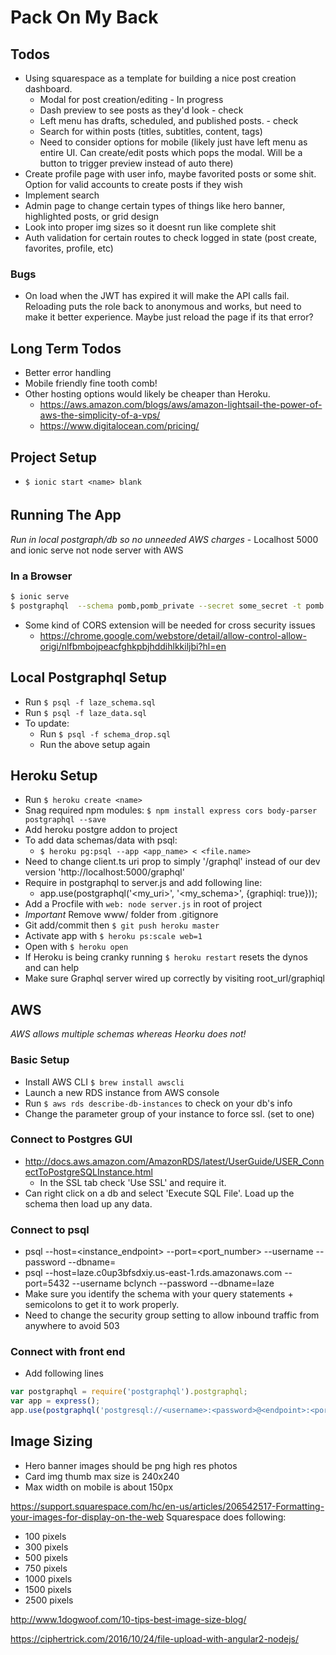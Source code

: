# Pack On My Back

## Todos
- Using squarespace as a template for building a nice post creation dashboard.
    - Modal for post creation/editing - In progress
    - Dash preview to see posts as they'd look - check
    - Left menu has drafts, scheduled, and published posts. - check
    - Search for within posts (titles, subtitles, content, tags)
    - Need to consider options for mobile (likely just have left menu as entire UI. Can create/edit posts which pops the modal. Will be a button to trigger preview instead of auto there)
- Create profile page with user info, maybe favorited posts or some shit. Option for valid accounts to create posts if they wish
- Implement search
- Admin page to change certain types of things like hero banner, highlighted posts, or grid design
- Look into proper img sizes so it doesnt run like complete shit
- Auth validation for certain routes to check logged in state (post create, favorites, profile, etc)

### Bugs
- On load when the JWT has expired it will make the API calls fail. Reloading puts the role back to anonymous and works, but need to make it better experience. Maybe just reload the page if its that error?

## Long Term Todos
- Better error handling
- Mobile friendly fine tooth comb!
- Other hosting options would likely be cheaper than Heroku.
    - https://aws.amazon.com/blogs/aws/amazon-lightsail-the-power-of-aws-the-simplicity-of-a-vps/
    - https://www.digitalocean.com/pricing/

## Project Setup
- `$ ionic start <name> blank`

Running The App
------
*Run in local postgraph/db so no unneeded AWS charges*
    - Localhost 5000 and ionic serve not node server with AWS

### In a Browser
```bash
$ ionic serve
$ postgraphql  --schema pomb,pomb_private --secret some_secret -t pomb.jwt_token  //seperate terminal
```
- Some kind of CORS extension will be needed for cross security issues
    - https://chrome.google.com/webstore/detail/allow-control-allow-origi/nlfbmbojpeacfghkpbjhddihlkkiljbi?hl=en

## Local Postgraphql Setup
- Run `$ psql -f laze_schema.sql`
- Run `$ psql -f laze_data.sql`
- To update: 
    - Run `$ psql -f schema_drop.sql`
    - Run the above setup again

## Heroku Setup
- Run `$ heroku create <name>`
- Snag required npm modules: `$ npm install express cors body-parser postgraphql --save`
- Add heroku postgre addon to project
- To add data schemas/data with psql:
    - `$ heroku pg:psql --app <app_name> < <file.name>`
- Need to change client.ts uri prop to simply '/graphql' instead of our dev version 'http://localhost:5000/graphql'
- Require in postgraphql to server.js and add following line:
    - app.use(postgraphql('<my_uri>', '<my_schema>', {graphiql: true}));
- Add a Procfile with `web: node server.js` in root of project
- *Important* Remove www/ folder from .gitignore 
- Git add/commit then `$ git push heroku master`
- Activate app with `$ heroku ps:scale web=1`
- Open with `$ heroku open`
- If Heroku is being cranky running `$ heroku restart` resets the dynos and can help
- Make sure Graphql server wired up correctly by visiting root_url/graphiql

## AWS
*AWS allows multiple schemas whereas Heorku does not!*
### Basic Setup
- Install AWS CLI `$ brew install awscli`
- Launch a new RDS instance from AWS console
- Run `$ aws rds describe-db-instances` to check on your db's info
- Change the parameter group of your instance to force ssl. (set to one)
### Connect to Postgres GUI
- http://docs.aws.amazon.com/AmazonRDS/latest/UserGuide/USER_ConnectToPostgreSQLInstance.html
    - In the SSL tab check 'Use SSL' and require it.
- Can right click on a db and select 'Execute SQL File'. Load up the schema then load up any data.
### Connect to psql
- psql --host=<instance_endpoint> --port=<port_number> --username <username> --password --dbname=<dbname>
- psql --host=laze.c0up3bfsdxiy.us-east-1.rds.amazonaws.com --port=5432 --username bclynch --password --dbname=laze
- Make sure you identify the schema with your query statements + semicolons to get it to work properly.
- Need to change the security group setting to allow inbound traffic from anywhere to avoid 503
### Connect with front end
- Add following lines
``` js
var postgraphql = require('postgraphql').postgraphql;
var app = express();
app.use(postgraphql('postgresql://<username>:<password>@<endpoint>:<port#>/<db_name>?sslmode=require&ssl=1', '<schema_name>', {graphiql: true}));
```

## Image Sizing
- Hero banner images should be png high res photos
- Card img thumb max size is 240x240
- Max width on mobile is about 150px

https://support.squarespace.com/hc/en-us/articles/206542517-Formatting-your-images-for-display-on-the-web
Squarespace does following:
- 100 pixels
- 300 pixels
- 500 pixels
- 750 pixels
- 1000 pixels
- 1500 pixels
- 2500 pixels

http://www.1dogwoof.com/10-tips-best-image-size-blog/

https://ciphertrick.com/2016/10/24/file-upload-with-angular2-nodejs/